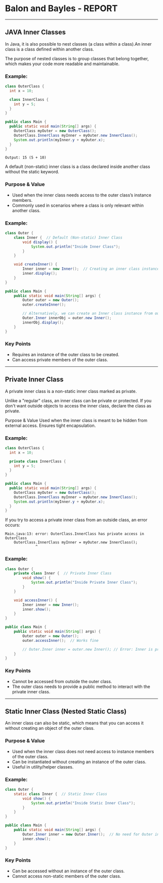 # Balon and Bayles - REPORT

---

## JAVA Inner Classes

In Java, it is also possible to nest classes (a class within a class).An inner class is a class defined within another class. 

The purpose of nested classes is to group classes that belong together, which makes your code more readable and maintainable.

### Example:

```java
class OuterClass {
  int x = 10;

  class InnerClass {
    int y = 5;
  }
}

public class Main {
  public static void main(String[] args) {
    OuterClass myOuter = new OuterClass();
    OuterClass.InnerClass myInner = myOuter.new InnerClass();
    System.out.println(myInner.y + myOuter.x);
  }
}
```
```code
Output: 15 (5 + 10)
```

A default (non-static) inner class is a class declared inside another class without the static keyword.

### Purpose & Value
- Used when the inner class needs access to the outer class’s instance members.
- Commonly used in scenarios where a class is only relevant within another class.

### Example:
```java
class Outer {
    class Inner {  // Default (Non-static) Inner Class
        void display() {
            System.out.println("Inside Inner Class");
        }
    }

    void createInner() {
        Inner inner = new Inner();  // Creating an inner class instance
        inner.display();
    }
}

public class Main {
    public static void main(String[] args) {
        Outer outer = new Outer();
        outer.createInner();

        // Alternatively, we can create an Inner class instance from outside:
        Outer.Inner innerObj = outer.new Inner();
        innerObj.display();
    }
}
```
### Key Points
- Requires an instance of the outer class to be created.
- Can access private members of the outer class.

---

## Private Inner Class

A private inner class is a non-static inner class marked as private.

Unlike a "regular" class, an inner class can be private or protected. If you don't want outside objects to access the inner class, declare the class as private.

Purpose & Value
Used when the inner class is meant to be hidden from external access.
Ensures tight encapsulation.

### Example:
```java
class OuterClass {
  int x = 10;

  private class InnerClass {
    int y = 5;
  }
}

public class Main {
  public static void main(String[] args) {
    OuterClass myOuter = new OuterClass();
    OuterClass.InnerClass myInner = myOuter.new InnerClass();
    System.out.println(myInner.y + myOuter.x);
  }
}
```

If you try to access a private inner class from an outside class, an error occurs:

```error
Main.java:13: error: OuterClass.InnerClass has private access in OuterClass
    OuterClass.InnerClass myInner = myOuter.new InnerClass();
              ^
```

### Example:
```java
class Outer {
    private class Inner {  // Private Inner Class
        void show() {
            System.out.println("Inside Private Inner Class");
        }
    }

    void accessInner() {
        Inner inner = new Inner();
        inner.show();
    }
}

public class Main {
    public static void main(String[] args) {
        Outer outer = new Outer();
        outer.accessInner();  // Works fine

        // Outer.Inner inner = outer.new Inner(); // Error: Inner is private
    }
}

```

### Key Points
- Cannot be accessed from outside the outer class.
- The outer class needs to provide a public method to interact with the private inner class.

---

## Static Inner Class (Nested Static Class)

An inner class can also be static, which means that you can access it without creating an object of the outer class.

### Purpose & Value
- Used when the inner class does not need access to instance members of the outer class.
- Can be instantiated without creating an instance of the outer class.
- Useful in utility/helper classes.

### Example:
```java
class Outer {
    static class Inner {  // Static Inner Class
        void show() {
            System.out.println("Inside Static Inner Class");
        }
    }
}

public class Main {
    public static void main(String[] args) {
        Outer.Inner inner = new Outer.Inner();  // No need for Outer instance
        inner.show();
    }
}
```

### Key Points
- Can be accessed without an instance of the outer class.
- Cannot access non-static members of the outer class.



